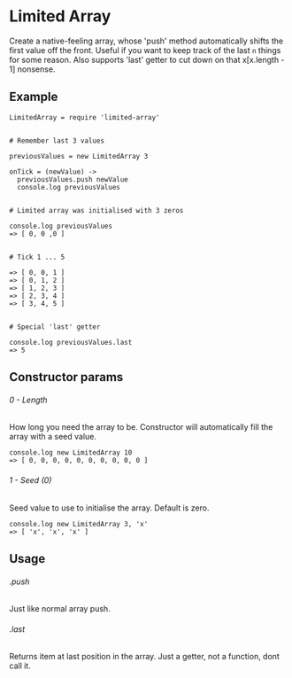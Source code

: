 
# Limited Array

Create a native-feeling array, whose 'push' method automatically shifts the first value off the
front. Useful if you want to keep track of the last `n` things for some reason. Also supports
'last' getter to cut down on that x[x.length - 1] nonsense.


## Example

    LimitedArray = require 'limited-array'


    # Remember last 3 values

    previousValues = new LimitedArray 3

    onTick = (newValue) ->
      previousValues.push newValue
      console.log previousValues


    # Limited array was initialised with 3 zeros

    console.log previousValues
    => [ 0, 0 ,0 ]


    # Tick 1 ... 5

    => [ 0, 0, 1 ]
    => [ 0, 1, 2 ]
    => [ 1, 2, 3 ]
    => [ 2, 3, 4 ]
    => [ 3, 4, 5 ]


    # Special 'last' getter

    console.log previousValues.last
    => 5


## Constructor params

###### 0 - Length

How long you need the array to be. Constructor will automatically fill the array with a seed value.

    console.log new LimitedArray 10
    => [ 0, 0, 0, 0, 0, 0, 0, 0, 0, 0 ]

###### 1 - Seed (0)

Seed value to use to initialise the array. Default is zero.

    console.log new LimitedArray 3, 'x'
    => [ 'x', 'x', 'x' ]

## Usage

###### .push

Just like normal array push.

###### .last

Returns item at last position in the array. Just a getter, not a function, dont call it.

